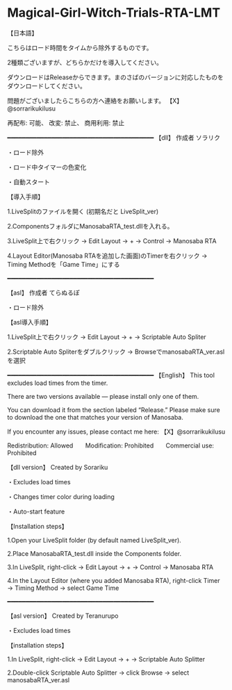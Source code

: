 # Magical-Girl-Witch-Trials-RTA-LMT

【日本語】

こちらはロード時間をタイムから除外するものです。

2種類ございますが、どちらかだけを導入してください。

ダウンロードはReleaseからできます。まのさばのバージョンに対応したものをダウンロードしてください。

問題がございましたらこちらの方へ連絡をお願いします。
【X】@sorrarikukilusu

再配布: 可能、
改変: 禁止、
商用利用: 禁止

━━━━━━━━━━━━━━━━━━━━━━━━━━━━━━━━━━━━━━━━
【dll】
作成者 ソラリク

・ロード除外

・ロード中タイマーの色変化

・自動スタート

【導入手順】

1.LiveSplitのファイルを開く (初期名だと LiveSplit_ver)

2.ComponentsフォルダにManosabaRTA_test.dllを入れる。

3.LiveSplit上で右クリック → Edit Layout → + → Control → Manosaba RTA

4.Layout Editor(Manosaba RTAを追加した画面)のTimerを右クリック → Timing Methodを「Game Time」にする

━━━━━━━━━━━━━━━━━━━━━━━━━━━━━━━━━━━━━━━━

【asl】
作成者 てらぬるぽ

・ロード除外

【asl導入手順】

1.LiveSplit上で右クリック → Edit Layout → + → Scriptable Auto Spliter

2.Scriptable Auto Spliterをダブルクリック → BrowseでmanosabaRTA_ver.aslを選択


━━━━━━━━━━━━━━━━━━━━━━━━━━━━━━━━━━━━━━━━
【English】
This tool excludes load times from the timer.

There are two versions available — please install only one of them.

You can download it from the section labeled “Release.”
Please make sure to download the one that matches your version of Manosaba.

If you encounter any issues, please contact me here: 【X】@sorrarikukilusu

Redistribution: Allowed  Modification: Prohibited  Commercial use: Prohibited

【dll version】
Created by Sorariku

・Excludes load times

・Changes timer color during loading

・Auto-start feature

【Installation steps】

1.Open your LiveSplit folder (by default named LiveSplit_ver).

2.Place ManosabaRTA_test.dll inside the Components folder.

3.In LiveSplit, right-click → Edit Layout → + → Control → Manosaba RTA

4.In the Layout Editor (where you added Manosaba RTA), right-click Timer → Timing Method → select Game Time

━━━━━━━━━━━━━━━━━━━━━━━━━━━━━━━━━━━━━━━━

【asl version】
Created by Teranurupo

・Excludes load times

【installation steps】

1.In LiveSplit, right-click → Edit Layout → + → Scriptable Auto Splitter

2.Double-click Scriptable Auto Splitter → click Browse → select manosabaRTA_ver.asl
